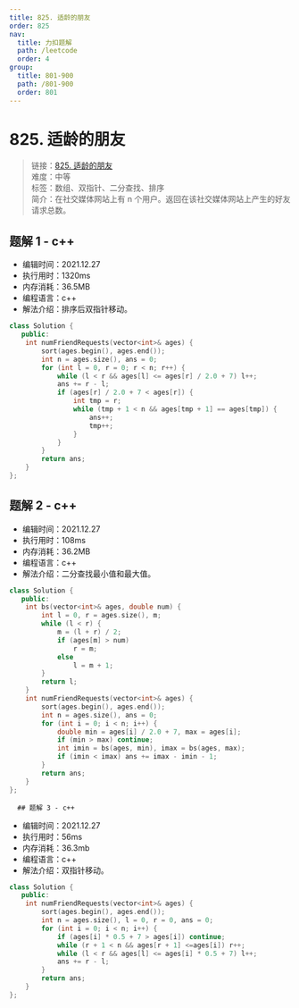 ```yaml
---
title: 825. 适龄的朋友
order: 825
nav:
  title: 力扣题解
  path: /leetcode
  order: 4
group:
  title: 801-900
  path: /801-900
  order: 801
---
```


# 825. 适龄的朋友

> 链接：[825. 适龄的朋友](https://leetcode-cn.com/problems/friends-of-appropriate-ages/)  
> 难度：中等  
> 标签：数组、双指针、二分查找、排序  
> 简介：在社交媒体网站上有 n 个用户。返回在该社交媒体网站上产生的好友请求总数。

## 题解 1 - c++

- 编辑时间：2021.12.27
- 执行用时：1320ms
- 内存消耗：36.5MB
- 编程语言：c++
- 解法介绍：排序后双指针移动。

```cpp
class Solution {
   public:
    int numFriendRequests(vector<int>& ages) {
        sort(ages.begin(), ages.end());
        int n = ages.size(), ans = 0;
        for (int l = 0, r = 0; r < n; r++) {
            while (l < r && ages[l] <= ages[r] / 2.0 + 7) l++;
            ans += r - l;
            if (ages[r] / 2.0 + 7 < ages[r]) {
                int tmp = r;
                while (tmp + 1 < n && ages[tmp + 1] == ages[tmp]) {
                    ans++;
                    tmp++;
                }
            }
        }
        return ans;
    }
};
```

## 题解 2 - c++

- 编辑时间：2021.12.27
- 执行用时：108ms
- 内存消耗：36.2MB
- 编程语言：c++
- 解法介绍：二分查找最小值和最大值。

```cpp
class Solution {
   public:
    int bs(vector<int>& ages, double num) {
        int l = 0, r = ages.size(), m;
        while (l < r) {
            m = (l + r) / 2;
            if (ages[m] > num)
                r = m;
            else
                l = m + 1;
        }
        return l;
    }
    int numFriendRequests(vector<int>& ages) {
        sort(ages.begin(), ages.end());
        int n = ages.size(), ans = 0;
        for (int i = 0; i < n; i++) {
            double min = ages[i] / 2.0 + 7, max = ages[i];
            if (min > max) continue;
            int imin = bs(ages, min), imax = bs(ages, max);
            if (imin < imax) ans += imax - imin - 1;
        }
        return ans;
    }
};
```

      ## 题解 3 - c++

- 编辑时间：2021.12.27
- 执行用时：56ms
- 内存消耗：36.3mb
- 编程语言：c++
- 解法介绍：双指针移动。

```cpp
class Solution {
   public:
    int numFriendRequests(vector<int>& ages) {
        sort(ages.begin(), ages.end());
        int n = ages.size(), l = 0, r = 0, ans = 0;
        for (int i = 0; i < n; i++) {
            if (ages[i] * 0.5 + 7 > ages[i]) continue;
            while (r + 1 < n && ages[r + 1] <=ages[i]) r++;
            while (l < r && ages[l] <= ages[i] * 0.5 + 7) l++;
            ans += r - l;
        }
        return ans;
    }
};
```
